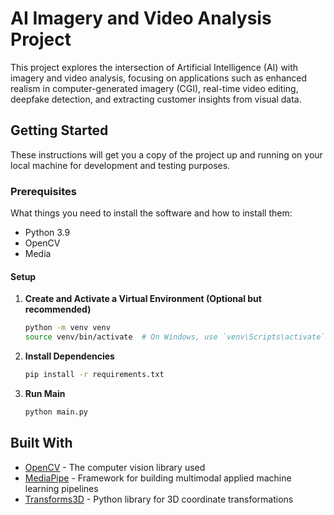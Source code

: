 # AI Imagery and Video Analysis Project

This project explores the intersection of Artificial Intelligence (AI) with imagery and video analysis, focusing on applications such as enhanced realism in computer-generated imagery (CGI), real-time video editing, deepfake detection, and extracting customer insights from visual data.

## Getting Started

These instructions will get you a copy of the project up and running on your local machine for development and testing purposes.

### Prerequisites

What things you need to install the software and how to install them:

- Python 3.9
- OpenCV
- Media

#### Setup

1. **Create and Activate a Virtual Environment (Optional but recommended)**

    ```bash
    python -m venv venv
    source venv/bin/activate  # On Windows, use `venv\Scripts\activate`
    ```

2. **Install Dependencies**

    ```bash
    pip install -r requirements.txt
    ```

3. **Run Main**

    ```bash
    python main.py
    ```

## Built With

- [OpenCV](https://opencv.org/) - The computer vision library used
- [MediaPipe](https://google.github.io/mediapipe/) - Framework for building multimodal applied machine learning pipelines
- [Transforms3D](https://matthew-brett.github.io/transforms3d/) - Python library for 3D coordinate transformations